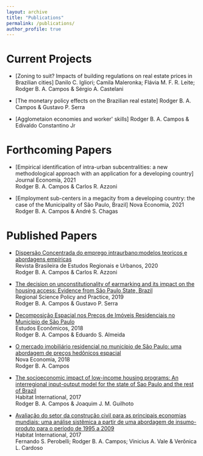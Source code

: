 ```yaml
---
layout: archive
title: "Publications"
permalink: /publications/
author_profile: true
---
```

# Current Projects
- [Zoning to suit? Impacts of building regulations on real estate prices in Brazilian cities]
Danilo C. Igliori; Camila Maleronka; Flávia M. F. R. Leite; Rodger B. A. Campos & Sérgio A. Castelani

- [The monetary policy effects on the Brazilian real estate]
Rodger B. A. Campos & Gustavo P. Serra

- [Agglometaion economies and worker' skills]
Rodger B. A. Campos & Edivaldo Constantino Jr

# Forthcoming Papers
- [Empirical identification of intra-urban subcentralities: a new methodological approach with an application for a developing country]
Journal Economía, 2021 <br/>
Rodger B. A. Campos & Carlos R. Azzoni

- [Employment sub-centers in a megacity from a developing country: the case of the Municipality of São Paulo, Brazil]
Nova Economia, 2021 <br/>
Rodger B. A. Campos & André S. Chagas

# Published Papers
- [Dispersão Concentrada do emprego intraurbano:modelos teoricos e abordagens empíricas](https://revistaaber.org.br/rberu/article/view/460/305) <br/>
Revista Brasileira de Estudos Regionais e Urbanos, 2020 <br/>
Rodger B. A. Campos & Carlos R. Azzoni

- [The decision on unconstitutionality of earmarking and its impact on the housing access: Evidence from São Paulo State, Brazil](https://rsaiconnect.onlinelibrary.wiley.com/doi/abs/10.1111/rsp3.12180) <br/>
Regional Science Policy and Practice, 2019 <br/>
Rodger B. A. Campos & Gustavo P. Serra

- [Decomposição Espacial nos Preços de Imóveis Residenciais no Município de São Paulo](https://www.scielo.br/scielo.php?pid=S0101-41612018000100005&script=sci_abstract&tlng=pt) <br/>
Estudos Econômicos, 2018 <br/>
Rodger B. A. Campos & Eduardo S. Almeida

- [O mercado imobiliário residencial no município de São Paulo: uma abordagem de preços hedônicos espacial](https://www.scielo.br/scielo.php?script=sci_arttext&pid=S0103-63512017000100303) <br/>
Nova Economia, 2018 <br/>
Rodger B. A. Campos 

- [The socioeconomic impact of low-income housing programs: An interregional input-output model for the state of Sao Paulo and the rest of Brazil](https://www.sciencedirect.com/science/article/abs/pii/S0197397516308748) <br/>
Habitat International, 2017 <br/>
Rodger B. A. Campos & Joaquim J. M. Guilhoto 

- [Avaliação do setor da construção civil para as principais economias mundiais: uma análise sistêmica a partir de uma abordagem de insumo-produto para o período de 1995 a 2009](http://revistas.planejamento.rs.gov.br/index.php/ensaios/article/view/3570/3764) <br/>
Habitat International, 2017 <br/>
Fernando S. Perobelli; Rodger B. A. Campos; Vinicius A. Vale & Verônica L. Cardoso 

